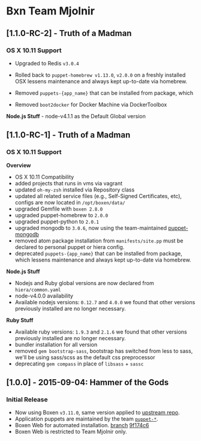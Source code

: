 Bxn Team Mjolnir
===

## [1.1.0-RC-2] - Truth of a Madman
### OS X 10.11 Support

- Upgraded to Redis `v3.0.4`

- Rolled back to `puppet-homebrew v1.13.0`, `v2.0.0` on a freshly installed OSX
  lessens maintenance and always kept up-to-date via homebrew.

- Removed `puppets-{app_name}` that can be installed from package, which
- Removed `boot2docker` for Docker Machine via DockerToolbox


**Node.js Stuff**
    - node-v4.1.1 as the Default Global version

## [1.1.0-RC-1] - Truth of a Madman
### OS X 10.11 Support
**Overview**
  - OS X 10.11 Compatibility
  - added projects that runs in vms via vagrant
  - updated `oh-my-zsh` installed via Repository class
  - updated all related service files (e.g., Self-Signed Certificates, etc),
    configs are now located in `/opt/boxen/data/`
  - upgraded Gemfile with `boxen 2.8.0`
  - upgraded puppet-homebrew to `2.0.0`
  - upgraded puppet-python to `2.0.1`
  - upgraded mongodb to `3.0.6`, now using the team-maintained
    [puppet-mongodb](https://github.com/TORO-IO/puppet-mongodb)
  - removed atom package installation from `manifests/site.pp` must be declared
    to personal puppet or hiera config.
  - deprecated `puppets-{app_name}` that can be installed from package, which
    lessens maintenance and always kept up-to-date via homebrew.

**Node.js Stuff**
  - Nodejs and Ruby global versions are now declared from `hiera/common.yaml`
  - node-v4.0.0 availability
  - Available nodejs versions: `0.12.7` and `4.0.0` we found that other
    versions previously installed are no longer necessary.

**Ruby Stuff**
  - Available ruby versions: `1.9.3` and `2.1.6` we found that other versions
    previously installed are no longer necessary.
  - bundler installation for all version
  - removed `gem bootstrap-sass`, bootstrap has switched from less to sass,
    we'll be using sass/scss as the default css preprocessor
  - deprecating `gem compass` in place of `libsass` + `sassc`


## [1.0.0] - 2015-09-04: Hammer of the Gods
### Initial Release
  - Now using Boxen `v3.11.0`, same version applied to [upstream repo](https://github.com/boxen/our-boxen).
  - Application puppets are maintained by the team [`puppet-*`](https://github.com/TORO-IO?utf8=✓&query=puppet-).
  - Boxen Web for automated installation. [branch](https://github.com/TORO-IO/bxn/tree/boxen-web) [9f174c6](https://github.com/TORO-IO/bxn/commit/9f174c6c436dad0bec379fcc51bc4aa362e0bff)
  - Boxen Web is restricted to Team Mjolnir only.
